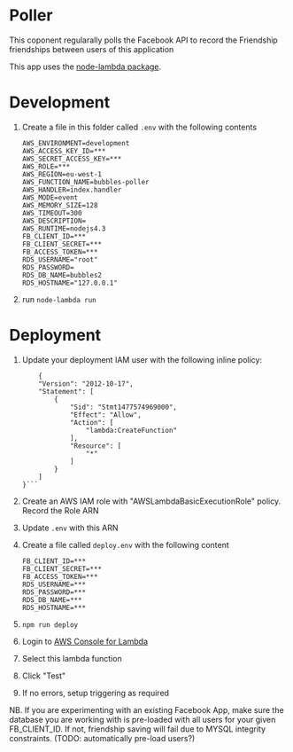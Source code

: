 Poller
===
This coponent regularally polls the Facebook API to record the Friendship friendships between users of this application

This app uses the [node-lambda package](https://www.npmjs.com/package/node-lambda). 

Development
===
1. Create a file in this folder called ```.env``` with the following contents
	```
	AWS_ENVIRONMENT=development
	AWS_ACCESS_KEY_ID=***
	AWS_SECRET_ACCESS_KEY=***
	AWS_ROLE=***
	AWS_REGION=eu-west-1
	AWS_FUNCTION_NAME=bubbles-poller
	AWS_HANDLER=index.handler
	AWS_MODE=event
	AWS_MEMORY_SIZE=128
	AWS_TIMEOUT=300
	AWS_DESCRIPTION=
	AWS_RUNTIME=nodejs4.3
	FB_CLIENT_ID=***
	FB_CLIENT_SECRET=***
	FB_ACCESS_TOKEN=***
	RDS_USERNAME="root"
	RDS_PASSWORD=
	RDS_DB_NAME=bubbles2
	RDS_HOSTNAME="127.0.0.1"
	```

2. run ```node-lambda run```

Deployment
===
1. Update your deployment IAM user with the following inline policy:
	```
		{
	    "Version": "2012-10-17",
	    "Statement": [
	        {
	            "Sid": "Stmt1477574969000",
	            "Effect": "Allow",
	            "Action": [
	                "lambda:CreateFunction"
	            ],
	            "Resource": [
	                "*"
	            ]
	        }
	    ]
	}```

2. Create an AWS IAM role with "AWSLambdaBasicExecutionRole" policy. Record the Role ARN
3. Update ```.env``` with this ARN
4. Create a file called ```deploy.env``` with the following content
	```
	FB_CLIENT_ID=***
	FB_CLIENT_SECRET=***
	FB_ACCESS_TOKEN=***
	RDS_USERNAME=***
	RDS_PASSWORD=***
	RDS_DB_NAME=***
	RDS_HOSTNAME=***
	```

3. ```npm run deploy```
4. Login to [AWS Console for Lambda](https://eu-west-1.console.aws.amazon.com/lambda/home?region=eu-west-1#/functions?display=list)
5. Select this lambda function
6. Click "Test"
7. If no errors, setup triggering as required

NB. If you are experimenting with an existing Facebook App, make sure the database you are working with is pre-loaded with all users for your given FB_CLIENT_ID. If not, friendship saving will fail due to MYSQL integrity constraints. (TODO: automatically pre-load users?)

